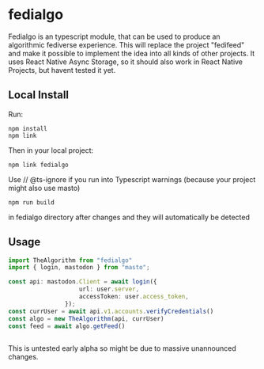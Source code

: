 # fedialgo

Fedialgo is an typescript module, that can be used to produce an algorithmic fediverse experience. This will replace the project "fedifeed" and make it possible to implement the idea into all kinds of other projects. It uses React Native Async Storage, so it should also work in React Native Projects, but havent tested it yet. 

## Local Install
Run:

```console
npm install
npm link
```
Then in your local project:
```console
npm link fedialgo
```
Use // @ts-ignore if you run into Typescript warnings (because your project might also use masto)
```console
npm run build
```
in fedialgo directory after changes and they will automatically be detected

## Usage

```typescript
import TheAlgorithm from "fedialgo"
import { login, mastodon } from "masto";

const api: mastodon.Client = await login({
                    url: user.server,
                    accessToken: user.access_token,
                });
const currUser = await api.v1.accounts.verifyCredentials()
const algo = new TheAlgorithm(api, currUser)
const feed = await algo.getFeed()
 
 ```


This is untested early alpha so might be due to massive unannounced changes.
